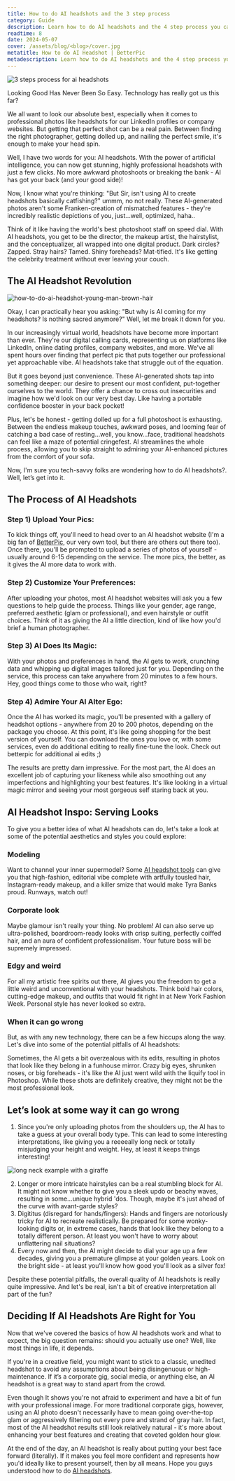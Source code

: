 ```yaml
---
title: How to do AI headshots and the 3 step process
category: Guide
description: Learn how to do AI headshots and the 4 step process you can take. Discover the looks you can create different looks and what not to do for them.
readtime: 8
date: 2024-05-07
cover: /assets/blog/<blog>/cover.jpg
metatitle: How to do AI Headshot | BetterPic
metadescription: Learn how to do AI headshots and the 4 step process you can take. Discover the looks you can create different looks and what not to do for them.
---
```


![3 steps process for ai headshots](/assets/blog/how-to-do-ai-headshot/cover.jpg)


Looking Good Has Never Been So Easy. Technology has really got us this far?

We all want to look our absolute best, especially when it comes to professional photos like headshots for our LinkedIn profiles or company websites. But getting that perfect shot can be a real pain. Between finding the right photographer, getting dolled up, and nailing the perfect smile, it's enough to make your head spin.

Well, I have two words for you: AI headshots. With the power of artificial intelligence, you can now get stunning, highly professional headshots with just a few clicks. No more awkward photoshoots or breaking the bank - AI has got your back (and your good side)!

Now, I know what you're thinking: "But Sir, isn't using AI to create headshots basically catfishing?" ummm, no not really. These AI-generated photos aren't some Franken-creation of mismatched features - they're incredibly realistic depictions of you, just...well, optimized, haha..

Think of it like having the world's best photoshoot staff on speed dial. With AI headshots, you get to be the director, the makeup artist, the hairstylist, and the conceptualizer, all wrapped into one digital product. Dark circles? Zapped. Stray hairs? Tamed. Shiny foreheads? Mat-tified. It's like getting the celebrity treatment without ever leaving your couch.


## The AI Headshot Revolution

![how-to-do-ai-headshot-young-man-brown-hair](/assets/blog/how-to-do-ai-headshot/image1.jpg)

Okay, I can practically hear you asking: "But why is AI coming for my headshots? Is nothing sacred anymore?" Well, let me break it down for you.

In our increasingly virtual world, headshots have become more important than ever. They're our digital calling cards, representing us on platforms like LinkedIn, online dating profiles, company websites, and more. We've all spent hours over finding that perfect pic that puts together our professional yet approachable vibe. AI headshots take that struggle out of the equation.

But it goes beyond just convenience. These AI-generated shots tap into something deeper: our desire to present our most confident, put-together ourselves to the world. They offer a chance to cross out insecurities and imagine how we'd look on our very best day. Like having a portable confidence booster in your back pocket!

Plus, let's be honest - getting dolled up for a full photoshoot is exhausting. Between the endless makeup touches, awkward poses, and looming fear of catching a bad case of resting...well, you know...face, traditional headshots can feel like a maze of potential cringefest. AI streamlines the whole process, allowing you to skip straight to admiring your AI-enhanced pictures from the comfort of your sofa.

Now, I'm sure you tech-savvy folks are wondering how to do AI headshots?. Well, let’s get into it.


## The Process of AI Headshots


### Step 1) Upload Your Pics:

To kick things off, you'll need to head over to an AI headshot website (I'm a big fan of [BetterPic](www.betterpic.io), our very own tool, but there are others out there too). Once there, you'll be prompted to upload a series of photos of yourself - usually around 6-15 depending on the service. The more pics, the better, as it gives the AI more data to work with.


### Step 2) Customize Your Preferences:

After uploading your photos, most AI headshot websites will ask you a few questions to help guide the process. Things like your gender, age range, preferred aesthetic (glam or professional), and even hairstyle or outfit choices. Think of it as giving the AI a little direction, kind of like how you'd brief a human photographer.


### Step 3) AI Does Its Magic:

With your photos and preferences in hand, the AI gets to work, crunching data and whipping up digital images tailored just for you. Depending on the service, this process can take anywhere from 20 minutes to a few hours. Hey, good things come to those who wait, right?


### Step 4) Admire Your AI Alter Ego:

Once the AI has worked its magic, you'll be presented with a gallery of headshot options - anywhere from 20 to 200 photos, depending on the package you choose. At this point, it's like going shopping for the best version of yourself. You can download the ones you love or, with some services, even do additional editing to really fine-tune the look. Check out betterpic for additional ai edits ;)

The results are pretty darn impressive. For the most part, the AI does an excellent job of capturing your likeness while also smoothing out any imperfections and highlighting your best features. It's like looking in a virtual magic mirror and seeing your most gorgeous self staring back at you.


## AI Headshot Inspo: Serving Looks

To give you a better idea of what AI headshots can do, let's take a look at some of the potential aesthetics and styles you could explore:


### Modeling

Want to channel your inner supermodel? Some [AI headshot tools](https://www.betterpic.io/blog/top-10-ai-headshot-tools) can give you that high-fashion, editorial vibe complete with artfully tousled hair, Instagram-ready makeup, and a killer smize that would make Tyra Banks proud. Runways, watch out!


### Corporate look

Maybe glamour isn't really your thing. No problem! AI can also serve up ultra-polished, boardroom-ready looks with crisp suiting, perfectly coiffed hair, and an aura of confident professionalism. Your future boss will be supremely impressed.


### Edgy and weird

For all my artistic free spirits out there, AI gives you the freedom to get a little weird and unconventional with your headshots. Think bold hair colors, cutting-edge makeup, and outfits that would fit right in at New York Fashion Week. Personal style has never looked so extra.


### When it can go wrong

But, as with any new technology, there can be a few hiccups along the way. Let's dive into some of the potential pitfalls of AI headshots:

Sometimes, the AI gets a bit overzealous with its edits, resulting in photos that look like they belong in a funhouse mirror. Crazy big eyes, shrunken noses, or big foreheads - it's like the AI just went wild with the liquify tool in Photoshop. While these shots are definitely creative, they might not be the most professional look.


## Let’s look at some way it can go wrong



1. Since you're only uploading photos from the shoulders up, the AI has to take a guess at your overall body type. This can lead to some interesting interpretations, like giving you a reeeeally long neck or totally misjudging your height and weight. Hey, at least it keeps things interesting!


![long neck example with a giraffe](/assets/blog/how-to-do-ai-headshot/image2.jpg)




2. Longer or more intricate hairstyles can be a real stumbling block for AI. It might not know whether to give you a sleek updo or beachy waves, resulting in some...unique hybrid 'dos. Though, maybe it's just ahead of the curve with avant-garde styles?
3. Digititus (disregard for hands/fingers): Hands and fingers are notoriously tricky for AI to recreate realistically. Be prepared for some wonky-looking digits or, in extreme cases, hands that look like they belong to a totally different person. At least you won't have to worry about unflattering nail situations?
4. Every now and then, the AI might decide to dial your age up a few decades, giving you a premature glimpse at your golden years. Look on the bright side - at least you'll know how good you'll look as a silver fox!

Despite these potential pitfalls, the overall quality of AI headshots is really quite impressive. And let's be real, isn't a bit of creative interpretation all part of the fun?


## Deciding If AI Headshots Are Right for You

Now that we've covered the basics of how AI headshots work and what to expect, the big question remains: should you actually use one? Well, like most things in life, it depends.

If you're in a creative field, you might want to stick to a classic, unedited headshot to avoid any assumptions about being disingenuous or high-maintenance. If it’s a corporate gig, social media, or anything else, an AI headshot is a great way to stand apart from the crowd.

Even though It shows you're not afraid to experiment and have a bit of fun with your professional image. For more traditional corporate gigs, however, using an AI photo doesn't necessarily have to mean going over-the-top glam or aggressively filtering out every pore and strand of gray hair. In fact, most of the AI headshot results still look relatively natural - it's more about enhancing your best features and creating that coveted golden hour glow.

At the end of the day, an AI headshot is really about putting your best face forward (literally). If it makes you feel more confident and represents how you'd ideally like to present yourself, then by all means. Hope you guys understood how to do [AI headshots](https://www.betterpic.io/blog/ai-headshots).
